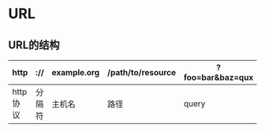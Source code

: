 # URL

## URL的结构
  |http|://|example.org|/path/to/resource|?foo=bar&baz=qux|
   |-|    -|    -|         -|               -|
   |http协议|分隔符|主机名|路径|query|
 